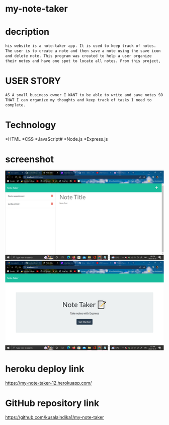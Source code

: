 # my-note-taker

# decription

    his website is a note-taker app. It is used to keep track of notes. The user is to create a note and then save a note using the save icon and delete note. This program was created to help a user organize their notes and have one spot to locate all notes. From this project,

# USER STORY

    AS A small business owner I WANT to be able to write and save notes SO THAT I can organize my thoughts and keep track of tasks I need to complete.

# Technology

*HTML
*CSS
*JavaScript#
*Node.js
\*Express.js

# screenshot

![](image/123.png)
![](image/1234.png)


# heroku deploy link
https://my-note-taker-12.herokuapp.com/


# GitHub repository link
https://github.com/kusalaindika1/my-note-taker

